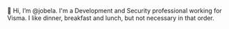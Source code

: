 👋 Hi, I’m @jobela. I'm a Development and Security professional working for Visma. I like dinner, breakfast and lunch, but not necessary in that order.
